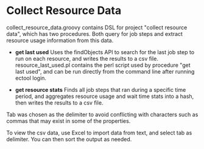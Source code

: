 Collect Resource Data
==============

collect_resource_data.groovy contains DSL for project "collect resource data", which has two procedures. Both query for job steps and extract resource usage information from this data.

- **get last used** Uses the findObjects API to search for the last job step to run on each resource, and writes the results to a csv file.
resource_last_used.pl contains the perl script used by procedure "get last used", and can be run directly from the command line after running ectool login.

- **get resource stats** Finds all job steps that ran during a specific time period, and aggregates resource usage and wait time stats into a hash, then writes the results to a csv file.

Tab was chosen as the delimiter to avoid conflicting with characters such as commas that may exist in some of the properties.

To view the csv data, use Excel to import data from text, and select tab as delimiter. You can then sort the output as needed.